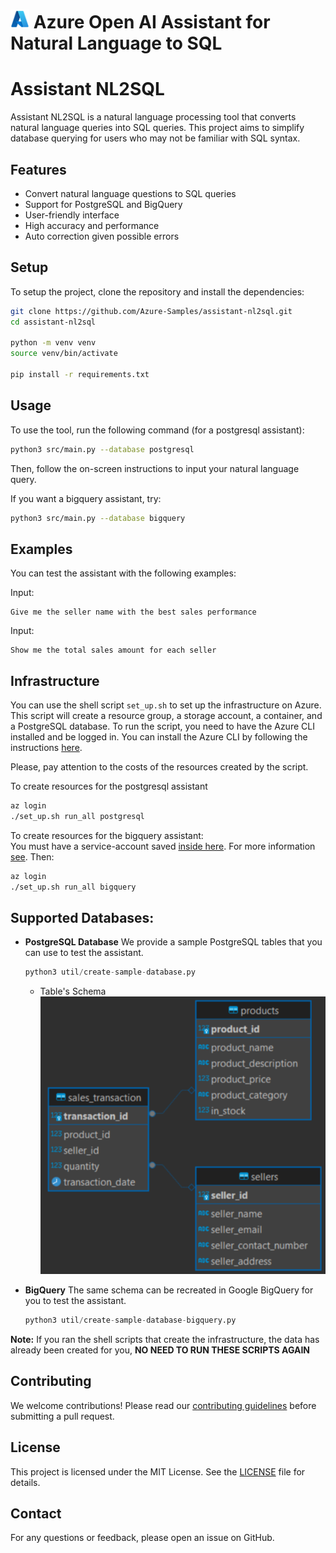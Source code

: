 # <img src="./images/azure_logo.png" alt="Azure Logo" style="width:30px;height:30px;"/> Azure Open AI Assistant for Natural Language to SQL
# Assistant NL2SQL

Assistant NL2SQL is a natural language processing tool that converts natural language queries into SQL queries. This project aims to simplify database querying for users who may not be familiar with SQL syntax.

## Features

- Convert natural language questions to SQL queries
- Support for PostgreSQL and BigQuery
- User-friendly interface
- High accuracy and performance
- Auto correction given possible errors

## Setup

To setup the project, clone the repository and install the dependencies:

```bash
git clone https://github.com/Azure-Samples/assistant-nl2sql.git
cd assistant-nl2sql

python -m venv venv
source venv/bin/activate

pip install -r requirements.txt
```

## Usage

To use the tool, run the following command (for a postgresql assistant):

```bash
python3 src/main.py --database postgresql  
```
Then, follow the on-screen instructions to input your natural language query.

If you want a bigquery assistant, try:
```bash
python3 src/main.py --database bigquery 
```

## Examples
You can test the assistant with the following examples:

Input:
```
Give me the seller name with the best sales performance
```

Input:
```
Show me the total sales amount for each seller
```


## Infrastructure
You can use the shell script `set_up.sh` to set up the infrastructure on Azure. This script will create a resource group, a storage account, a container, and a PostgreSQL database. To run the script, you need to have the Azure CLI installed and be logged in. You can install the Azure CLI by following the instructions [here](https://docs.microsoft.com/en-us/cli/azure/install-azure-cli).

Please, pay attention to the costs of the resources created by the script. 

To create resources for the postgresql assistant 
```bash
az login
./set_up.sh run_all postgresql
```

To create resources for the bigquery assistant:<br>
You must have a service-account saved [inside here](./service-account/). 
For more information [see](https://cloud.google.com/iam/docs/service-accounts-create).
Then:
```bash
az login
./set_up.sh run_all bigquery
```

## Supported Databases:

- **PostgreSQL Database**
    We provide a sample PostgreSQL tables that you can use to test the assistant. 

    ```python
    python3 util/create-sample-database.py
    ```

    - Table's Schema <br>
    ![Schema](./images/tables_structure.png)

- **BigQuery**
    The same schema can be recreated in Google BigQuery for you to test the assistant. 

    ```python
    python3 util/create-sample-database-bigquery.py
    ```

**Note:** If you ran the shell scripts that create the infrastructure, the data has already been created for you, **NO NEED TO RUN THESE SCRIPTS AGAIN** 

## Contributing

We welcome contributions! Please read our [contributing guidelines](CONTRIBUTING.md) before submitting a pull request.

## License

This project is licensed under the MIT License. See the [LICENSE](LICENSE) file for details.

## Contact

For any questions or feedback, please open an issue on GitHub.